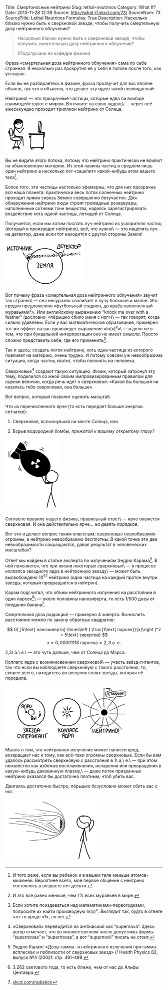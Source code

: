 Title: Смертоносные нейтрино
Slug: lethal-neutrinos
Category: What If?
Date: 2013-11-28 12:39
Source: http://what-if.xkcd.com/73/
SourceNum: 73
SourceTitle: Lethal Neutrinos
Formulas: True
Description: Насколько близко нужно быть к сверхновой звезде, чтобы получить смертельную дозу нейтринного облучения?

> Насколько близко нужно быть к сверхновой звезде, чтобы получить смертельную дозу нейтринного облучения?
>
> (Подслушано на кафедре физики)

Фраза «смертельная доза нейтринного облучения» сама по себе странная. Я несколько раз прокрутил её у себя в голове после того, как услышал.

Если вы не разбираетесь в физике, фраза прозвучит для вас вполне обычно, так что я объясню, что делает эту идею такой неожиданной:

Нейтрино\ — это призрачные частицы, которые едва ли вообще взаимодействуют с миром. Взгляните на свою ладонь\ — через неё ежесекундно проходит триллион нейтрино от Солнца.

![](/uploads/073-lethal-neutrinos/neutrinos_hand.png "Ну всё, прекрати смотреть на свои ладони.")

Вы не видите этого потока, потому что нейтрино практически не влияют на обыкновенную материю. Из этой лавины частиц в среднем лишь один нейтрино в несколько лет «зацепит» какой-нибудь атом вашего тела[^1].

[^1]: И того реже, если вы ребенок и в вашем теле меньше атомов-мишеней. Вероятнее всего, моё первое общение с нейтрино состоялось в возрасте лет десяти.

Более того, эти частицы настолько эфемерны, что для них прозрачна вся наша планета: практически весь поток солнечных нейтрино проходит прямо сквозь Землю совершенно безучастно. Для обнаружения нейтрино люди строят громадные резервуары, наполненные сотнями тонн вещества, надеясь зарегистрировать воздействие хоть одной частицы, летящей от Солнца.

Получается, если мы хотим послать луч нейтрино из ускорителя частиц (который и производит нейтрино), всё, что нужно\ — это нацелить луч на детектор, даже если тот находится с другой стороны Земли!

![](/uploads/073-lethal-neutrinos/neutrinos_cngs_ru.png "Ух ты! Вот эти долетели быстрее света! Погодите, нет.")

Вот почему фраза «смертельная доза нейтринного облучения» звучит так странно\ — она несуразно сваливает в кучу большое и малое. Это сродни предложению «футбольный стадион, до краёв наполненный муравьями[^2]». Или английскому выражению “knock me over with a feather” (дословно: «пёрышко сбило меня с ног»)\ — так говорят, когда сильно удивлены. Если у вас математическое образование, примерно тот же эффект на вас произведет выражение «ln(x)<sup>e</sup>»\ — и дело не в том, что при буквальной интерпретации оно не имеет _смысла_. Просто сложно представить себе, где его применить[^3].

[^2]: И это всё равно меньше, чем 1% всех муравьёв в мире.

[^3]: Если хотите поиздеваться над математиками-первогодками, попросите их найти производную ln(x)<sup>e</sup>. _Выглядит_ так, будто в ответе что-то вроде «1», но нет.

Так и здесь: создать поток нейтрино, хоть одна частица из которого повлияет на материю, очень трудно. И потому совсем уж невообразима ситуация, когда частиц хватит, чтобы повлиять на человека.

Сверхновые[^a] создают такую ситуацию. Физик, который затронул эту тему, поделился со мной своим импровизированным правилом для оценки величин, когда речь идет о сверхновой: «Какой бы большой ни казалась тебе сверхновая, она больше».

[^a]: «Сверхновая» переводится на английский как “supernova”. Здесь автор отмечает, что во множественном числе допустимы формы “supernovae” и “supernovas”, а вот “supernovii” писать не стоит.

Вот вопрос, который позволит оценить масштаб.

Что из перечисленного ярче (то есть передает больше энергии сетчатке):

1. Сверхновая, вспыхнувшая на месте Солнца, или

2. Взрыв водородной бомбы, _прижатой к вашему открытому глазу?_

![](/uploads/073-lethal-neutrinos/neutrinos_bomb.png "Нельзя ли поскорей её взорвать? Тяжелая ведь.")

Согласно правилу нашего физика, правильный ответ\ — ярче окажется сверхновая. И она действительно ярче… _на девять порядков_.

Вот это и делает вопрос таким классным; сверхновые невообразимо огромны, а нейтрино невообразимо бесплотны. В какой точке эти две невообразимости сокращаются, давая результат в человеческих масштабах?

Ответ мы найдем в статье эксперта по излучениям Эндрю Карама[^5]. В ней поясняется, что при жизни некоторых сверхновых\ — в процессе коллапса звездного ядра в нейтронную звезду\ — может быть высвобождено 10<sup>57</sup> нейтрино (одна частица на каждый протон внутри звезды, который превращается в нейтрон).

[^5]: Эндрю Карам: «Дозы гамма- и нейтринного излучения при гамма-всплесках и поблизости от сверхновых звезд» // Health Physics 82, выпуск №4 (2002): стр. 491–499.

Карам подсчитал, что объем нейтринного излучения на расстоянии в один парсек[^6]\ — около половины нанозиверта, то есть 1/500 дозы от поедания банана[^7].

[^6]: 3,262 светового года, то есть ближе, чем от нас до Альфы Центавра.

[^7]: [xkcd.com/radiation](http://xkcd.com/radiation/)

Смертельная доза радиации\ — примерно 4 зиверта. Вычислить расстояние можно по закону обратных квадратов:

$$ 0{,}5\text{ нанозиверта} \times\left ( \frac{1\text{ парсек}}{x}\right )^2 = 5\text{ зивертов} $$
$$ x=0{,}00001118\text{ парсека}=2{,}3\text{ а. е.} $$

2,3\ а.\ е.\ — это чуть дальше, чем от Солнца до Марса.

Коллапс ядра с возникновением сверхновой\ — участь звёзд-гигантов, так что если вы наблюдаете сверхновую с такого расстояния, то, скорее всего, находитесь во внешних слоях звезды, которая её породила.

![](/uploads/073-lethal-neutrinos/neutrinos_geometry_ru.png "Событие GRB 080319B было самым интенсивным из когда-либо наблюдавшихся. Особенно для тех, кто прохлаждался неподалёку на досках для сёрфинга.")

Мысль о том, что нейтринное излучение может нанести вред, возвращает нас к тому, как всё-таки огромны сверхновые. Если бы вам удалось рассмотреть сверхновую с расстояния в 1\ а.\ е.\ — при этом неизвестно как избежав воспламенения, испарения или превращения в какую-нибудь диковинную плазму,\ — даже поток призрачных нейтрино оказался бы достаточно плотным, чтоб убить вас.

Двигаясь достаточно быстро, пёрышко _безусловно_ может сбить вас с ног.

![](/uploads/073-lethal-neutrinos/neutrinos_feather.png "Чувак, СНОВА? Ты вообще можешь подать по-человечески?")
